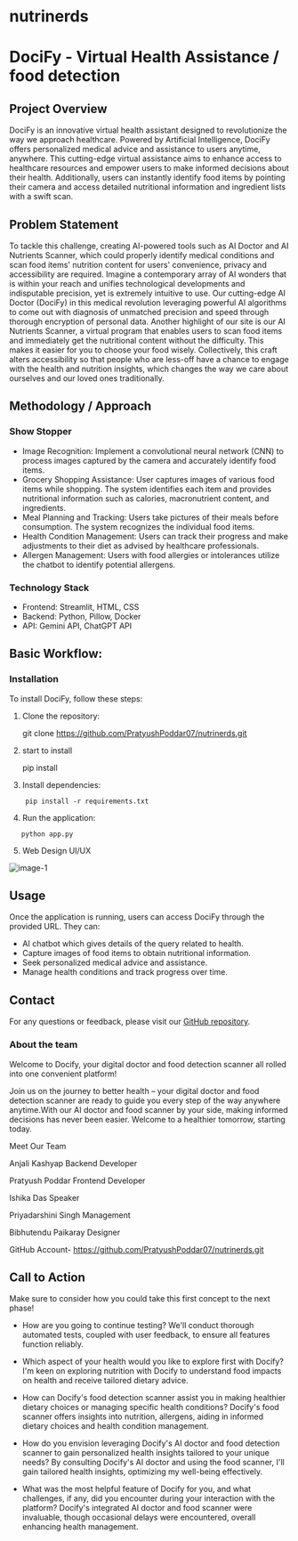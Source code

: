 # nutrinerds
# DociFy - Virtual Health Assistance / food   detection

## Project Overview

DociFy is an innovative virtual health assistant designed to revolutionize the way we approach healthcare. Powered by Artificial Intelligence, DociFy offers personalized medical advice and assistance to users anytime, anywhere. This cutting-edge virtual assistance aims to enhance access to healthcare resources and empower users to make informed decisions about their health. Additionally, users can instantly identify food items by pointing their camera and access detailed nutritional information and ingredient lists with a swift scan.

## Problem Statement

To tackle this challenge, creating AI-powered tools such as AI Doctor and AI Nutrients Scanner, which could properly identify medical conditions and scan food items' nutrition content for users' convenience, privacy and accessibility are required. Imagine a contemporary array of AI wonders that is within your reach and unifies technological developments and indisputable precision, yet is extremely intuitive to use. Our cutting-edge AI Doctor (DociFy) in this medical revolution leveraging powerful AI algorithms to come out with diagnosis of unmatched precision and speed through thorough encryption of personal data. Another highlight of our site is our AI Nutrients Scanner, a virtual program that enables users to scan food items and immediately get the nutritional content without the difficulty.  This makes it easier for you to choose your food wisely. Collectively, this craft alters accessibility so that people who are less-off have a chance to engage with the health and nutrition insights, which changes the way we care about ourselves and our loved ones traditionally. 
 

## Methodology / Approach

### Show Stopper

- Image Recognition: Implement a convolutional neural network (CNN) to process images captured by the camera and accurately identify food    items.
- Grocery Shopping Assistance: User captures images of various food items while shopping. The system identifies each item and provides nutritional information such as calories, macronutrient content, and ingredients.
- Meal Planning and Tracking: Users take pictures of their meals before consumption. The system recognizes the individual food items.
- Health Condition Management: Users can track their progress and make adjustments to their diet as advised by healthcare professionals.
- Allergen Management: Users with food allergies or intolerances utilize the chatbot to identify potential allergens.

### Technology Stack

- Frontend: Streamlit, HTML, CSS
- Backend: Python, Pillow, Docker
- API: Gemini API, ChatGPT API

## Basic Workflow:

### Installation

To install DociFy, follow these steps:

1. Clone the repository:

   git clone https://github.com/PratyushPoddar07/nutrinerds.git

2. start to install
   
   pip install

3. Install dependencies:

```
    pip install -r requirements.txt

```

4. Run the application:

```
   python app.py

```
5. Web Design UI/UX

![image-1](https://github.com/PratyushPoddar07/nutrinerds/assets/133110531/cfc98c85-daae-48b8-a3ce-28957c1d79e5)


 
## Usage

Once the application is running, users can access DociFy through the provided URL. They can:

- AI chatbot which gives details of the query related to health.
- Capture images of food items to obtain nutritional information.
- Seek personalized medical advice and assistance.
- Manage health conditions and track progress over time.

## Contact

For any questions or feedback, please visit our [GitHub repository](https://github.com/PratyushPoddar07/nutrinerds).

### About the team ###

Welcome to Docify, your digital doctor and food detection scanner all rolled into one convenient platform!

Join us on the journey to better health – your digital doctor and food detection scanner are ready to guide you every step of the way anywhere anytime.With our AI doctor and food scanner by your side, making informed decisions has never been easier. Welcome to a healthier tomorrow, starting today.

Meet Our Team

Anjali Kashyap
Backend Developer

Pratyush Poddar
Frontend Developer

Ishika Das
Speaker

Priyadarshini Singh
Management

Bibhutendu Paikaray
Designer   

GitHub Account- https://github.com/PratyushPoddar07/nutrinerds.git


## Call to Action

Make sure to consider how you could take this first concept to the next phase!

* How are you going to continue testing?
    We'll conduct thorough automated tests, coupled with user feedback, to ensure all features function reliably.

* Which aspect of your health would you like to explore first with Docify?
   I'm keen on exploring nutrition with Docify to understand food impacts on health and receive tailored dietary advice.

* How can Docify's food detection scanner assist you in making healthier dietary choices or managing specific health conditions?
   Docify's food scanner offers insights into nutrition, allergens, aiding in informed dietary choices and health condition management.

* How do you envision leveraging Docify's AI doctor and food detection scanner to gain personalized health insights tailored to your unique needs?
   By consulting Docify's AI doctor and using the food scanner, I'll gain tailored health insights, optimizing my well-being effectively.

* What was the most helpful feature of Docify for you, and what challenges, if any, did you encounter during your interaction with the platform?
   Docify's integrated AI doctor and food scanner were invaluable, though occasional delays were encountered, overall enhancing health management.

